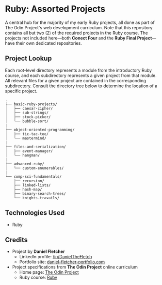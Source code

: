 # Ruby: Assorted Projects

A central hub for the majority of my early Ruby projects, all done as part of The Odin Project's web development
curriculum. Note that this repository contains all but two (2) of the required projects in the Ruby course. The
projects not included here&mdash;both **Conect Four** and the **Ruby Final Project**&mdash;have their own
dedicated repositories.

## Project Lookup

Each root-level directory represents a module from the introductory Ruby course, and each subdirectory represents
a given project from that module. All relevant files for a given project are contained in the corresponding subdirectory.
Consult the directory tree below to determine the location of a specific project.

```
.
├── basic-ruby-projects/
│   ├── caesar-cipher/
│   ├── sub-strings/
│   ├── stock-picker/
│   └── bubble-sort/
|
├── object-oriented-programming/
│   ├── tic-tac-toe/
│   └── mastermind/
|
├── files-and-serialization/
│   ├── event-manager/
│   └── hangman/
|
├── advanced-ruby/
│   └── custom-enumerables/
|
└── comp-sci-fundamentals/
    ├── recursion/
    ├── linked-lists/
    ├── hash-map/
    ├── binary-search-trees/
    └── knights-travails/
```

## Technologies Used

- Ruby

## Credits

- Project by **Daniel Fletcher**
    - LinkedIn profile: [/in/DanielTheFletch](https://www.linkedin.com/in/danielthefletch)
    - Portfolio site: [daniel-fletcher-portfolio.com](https://www.daniel-fletcher-portfolio.com)
- Project specifications from **The Odin Project** online curriculum
    - Home page: [The Odin Project](https://www.theodinproject.com/)
    - Ruby course: [Ruby](https://www.theodinproject.com/paths/full-stack-ruby-on-rails/courses/ruby)

